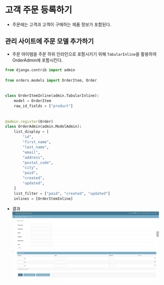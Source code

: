 # 고객 주문 등록하기
- 주문에는 고객과 고객이 구매하는 제품 정보가 포함된다.

## 관리 사이트에 주문 모델 추가하기

- 주문 아이템을 주문 하위 인라인으로 포함시키기 위해 `TabularInline`을 활용하여 OrderAdmin에 포함시킨다.

```python
from django.contrib import admin

from orders.models import OrderItem, Order


class OrderItemInline(admin.TabularInline):
    model = OrderItem
    raw_id_fields = ["product"]


@admin.register(Order)
class OrderAdmin(admin.ModelAdmin):
    list_display = [
        "id",
        "first_name",
        "last_name",
        "email",
        "address",
        "postal_code",
        "city",
        "paid",
        "created",
        "updated",
    ]
    list_filter = ["paid", "created", "updated"]
    inlines = [OrderItemInline]


```

- 결과
![order-item-inline.png](image/order-item-inline.png) 